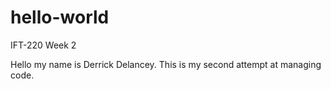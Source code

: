 # hello-world
IFT-220 Week 2

Hello my name is Derrick Delancey. 
This is my second attempt at managing code.
